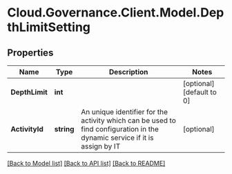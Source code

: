 # Cloud.Governance.Client.Model.DepthLimitSetting
## Properties

Name | Type | Description | Notes
------------ | ------------- | ------------- | -------------
**DepthLimit** | **int** |  | [optional] [default to 0]
**ActivityId** | **string** | An unique identifier for the activity which can be used to find configuration in the dynamic service if it is assign by IT | [optional] 

[[Back to Model list]](../README.md#documentation-for-models) [[Back to API list]](../README.md#documentation-for-api-endpoints) [[Back to README]](../README.md)

